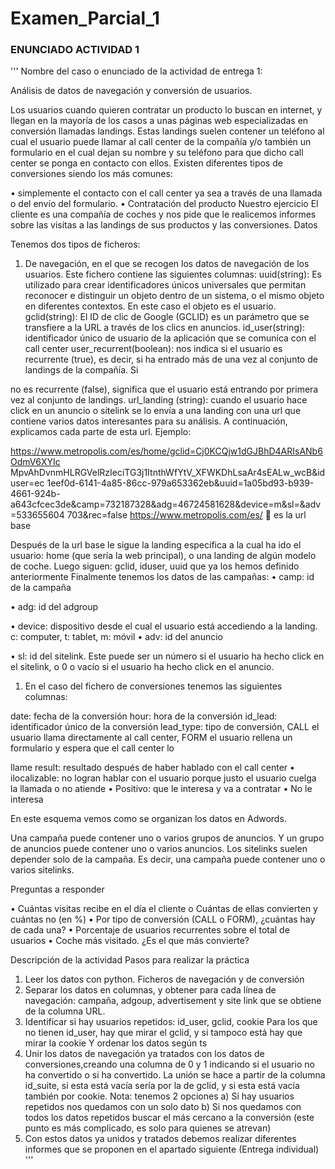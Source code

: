 # Examen_Parcial_1


### ENUNCIADO ACTIVIDAD 1

'''
Nombre del caso o enunciado de la actividad de entrega 1:

Análisis de datos de navegación y conversión de usuarios.

Los usuarios cuando quieren contratar un producto lo buscan en internet, y llegan en la mayoría de los casos a unas páginas web especializadas en conversión llamadas landings. Estas landings suelen contener un teléfono al cual el usuario puede llamar al call center de la compañía y/o también un formulario en el cual dejan su nombre y su teléfono para que dicho call center se ponga en contacto con ellos.
Existen diferentes tipos de conversiones siendo los más comunes:

•	simplemente el contacto con el call center ya sea a través de una llamada o del envío del formulario.
•	Contratación del producto Nuestro ejercicio
El cliente es una compañía de coches y nos pide que le realicemos informes sobre las visitas a las landings de sus productos y las conversiones.
Datos

Tenemos dos tipos de ficheros:

1) De navegación, en el que se recogen los datos de navegación de los usuarios. Este fichero contiene las siguientes columnas:
uuid(string): Es utilizado para crear identificadores únicos universales que permitan reconocer e distinguir un objeto dentro de un sistema, o el mismo objeto en diferentes contextos. En este caso el objeto es el usuario. gclid(string): El ID de clic de Google (GCLID) es un parámetro que se transfiere a la URL a través de los clics en anuncios.
id_user(string): identificador único de usuario de la aplicación que se comunica con el call center
user_recurrent(boolean): nos indica si el usuario es recurrente (true), es decir, si ha entrado más de una vez al conjunto de landings de la compañía. Si
 

no es recurrente (false), significa que el usuario está entrando por primera vez al conjunto de landings.
url_landing (string): cuando el usuario hace click en un anuncio o sitelink se lo envía a una landing con una url que contiene varios datos interesantes para su análisis. A continuación, explicamos cada parte de esta url.
Ejemplo:

https://www.metropolis.com/es/home/gclid=Cj0KCQjw1dGJBhD4ARIsANb6OdmV6XYIc MpvAhDvnmHLRGVelRzIeciTG3j1ItnthWfYtV_XFWKDhLsaAr4sEALw_wcB&iduser=ec 1eef0d-6141-4a85-86cc-979a653362eb&uuid=1a05bd93-b939-4661-924b- a643cfcec3de&camp=732187328&adg=46724581628&device=m&sl=&adv=533655604 703&rec=false
https://www.metropolis.com/es/  es la url base

Después de la url base le sigue la landing específica a la cual ha ido el usuario: home (que sería la web principal), o una landing de algún modelo de coche.
Luego siguen: gclid, iduser, uuid que ya los hemos definido anteriormente Finalmente tenemos los datos de las campañas:
•	camp: id de la campaña

•	adg: id del adgroup

•	device: dispositivo desde el cual el usuario está accediendo a la landing. c: computer, t: tablet, m: móvil
•	adv: id del anuncio

•	sl: id del sitelink. Este puede ser un número si el usuario ha hecho click en el sitelink, o 0 o vacío si el usuario ha hecho click en el anuncio.
1)	En el caso del fichero de conversiones tenemos las siguientes columnas:

date: fecha de la conversión hour: hora de la conversión
id_lead: identificador único de la conversión
lead_type: tipo de conversión, CALL el usuario llama directamente al call center, FORM el usuario rellena un formulario y espera que el call center lo
 

llame
result: resultado después de haber hablado con el call center
•	ilocalizable: no logran hablar con el usuario porque justo el usuario cuelga la llamada o no atiende
•	Positivo: que le interesa y va a contratar
•	No le interesa

En este esquema vemos como se organizan los datos en Adwords.

Una campaña puede contener uno o varios grupos de anuncios. Y un grupo de anuncios puede contener uno o varios anuncios.
Los sitelinks suelen depender solo de la campaña. Es decir, una campaña puede contener uno o varios sitelinks.


Preguntas a responder

•	Cuántas visitas recibe en el día el cliente
o Cuántas de ellas convierten y cuántas no (en %)
•	Por tipo de conversión (CALL o FORM), ¿cuántas hay de cada una?
•	Porcentaje de usuarios recurrentes sobre el total de usuarios
•	Coche más visitado. ¿Es el que más convierte?
 


Descripción de la actividad
Pasos para realizar la práctica
1)	Leer los datos con python. Ficheros de navegación y de conversión
2)	Separar los datos en columnas, y obtener para cada línea de navegación: campaña, adgoup, advertisement y site link que se obtiene de la columna URL.
3)	Identificar si hay usuarios repetidos: id_user, gclid, cookie
Para los que no tienen id_user, hay que mirar el gclid, y si tampoco está hay que mirar la cookie
Y ordenar los datos según ts
4)	Unir los datos de navegación ya tratados con los datos de conversiones,creando una columna de 0 y 1 indicando si el usuario no ha convertido o si ha convertido. La unión se hace a partir de la columna id_suite, si esta está vacía sería por la de gclid, y si esta está vacía también por cookie.
Nota: tenemos 2 opciones
a)	Si hay usuarios repetidos nos quedamos con un solo dato
b)	Si nos quedamos con todos los datos repetidos buscar el más cercano a la conversión (este punto es más complicado, es solo para quienes se atrevan)
1)	Con estos datos ya unidos y tratados debemos realizar diferentes informes que se proponen en el apartado siguiente (Entrega individual)
'''